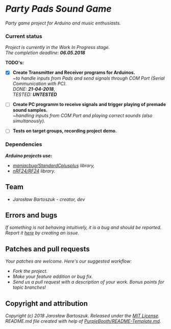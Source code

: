 # ***Party Pads Sound Game***

*Party game project for Arduino and music enthusiasts.* 

### Current status

*Project is currently in the Work In Progress stage.*  
*The completion deadline: ***06.05.2018****

**TODO's:**
- [x] **Create Transmitter and Receiver programs for Arduinos.**  
 *~to handle inputs from Pads and send signals through COM Port (Serial Communication with PC).*  
 *DONE:* ***21-04-2018***,  
 *TESTED:* ***UNTESTED***
 
- [ ] **Create PC programm to receive signals and trigger playing of premade sound samples.**  
 *~handling inputs from COM Port and playing correct sounds (also simultanously).*
 
- [ ] **Tests on target groups, recording project demo.**



### Dependencies

 ***Arduino projects use:***
* *[maniacbug/StandardCplusplus](https://github.com/maniacbug/StandardCplusplus/blob/master/README.md) library,*
* *[nRF24/RF24](https://github.com/nRF24/RF24) library.*

## Team

* *Jarosław Bartoszuk - creator, dev*

## Errors and bugs

*If something is not behaving intuitively, it is a bug and should be reported.*  
*Report it [here](https://github.com/jarobar435/party-pads-sound-game/issues) by creating an issue.*

## Patches and pull requests

*Your patches are welcome. Here's our suggested workflow:*
 
* *Fork the project.*
* *Make your feature addition or bug fix.*
* *Send us a pull request with a description of your work. Bonus points for topic branches!*

## Copyright and attribution

*Copyright (c) 2018 Jarosław Bartoszuk. Released under the [MIT License](https://github.com/jarobar435/party-pads-sound-game/master/LICENSE).*  
*README.md file created with help of [PurpleBooth/README-Template.md](https://gist.github.com/PurpleBooth/109311bb0361f32d87a2).*
